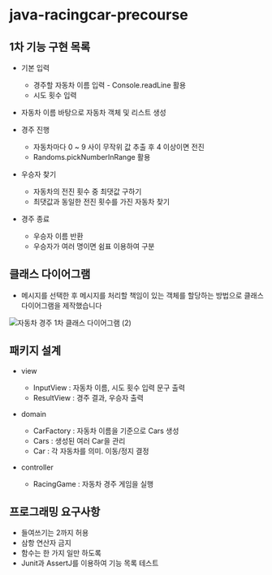 # java-racingcar-precourse

## 1차 기능 구현 목록

- 기본 입력
    - 경주할 자동차 이름 입력 - Console.readLine 활용
    - 시도 횟수 입력

- 자동차 이름 바탕으로 자동차 객체 및 리스트 생성

- 경주 진행
    - 자동차마다 0 ~ 9 사이 무작위 값 추출 후 4 이상이면 전진
    - Randoms.pickNumberInRange 활용

- 우승자 찾기
    - 자동차의 전진 횟수 중 최댓값 구하기
    - 최댓값과 동일한 전진 횟수를 가진 자동차 찾기

- 경주 종료
    - 우승자 이름 반환
    - 우승자가 여러 명이면 쉼표 이용하여 구분

## 클래스 다이어그램

- 메시지를 선택한 후 메시지를 처리할 책임이 있는 객체를 할당하는 방법으로 클래스 다이어그램을 제작했습니다

![자동차 경주 1차 클래스 다이어그램 (2)](https://github.com/user-attachments/assets/29333110-3b17-4dd5-abc8-5ac9195dffd6)

## 패키지 설계

- view
    - InputView : 자동차 이름, 시도 횟수 입력 문구 출력
    - ResultView : 경주 결과, 우승자 출력

- domain
    - CarFactory : 자동차 이름을 기준으로 Cars 생성
    - Cars : 생성된 여러 Car을 관리
    - Car : 각 자동차를 의미. 이동/정지 결정

- controller
    - RacingGame : 자동차 경주 게임을 실행

## 프로그래밍 요구사항

- 들여쓰기는 2까지 허용
- 삼항 연산자 금지
- 함수는 한 가지 일만 하도록
- Junit과 AssertJ를 이용하여 기능 목록 테스트
